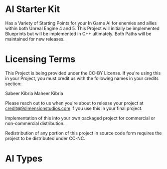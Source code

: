 # AI Starter Kit
Has a Variety of Starting Points for your In Game AI for enemies and allies within both  Unreal Engine 4 and 5. This Project will initially be implemented Blueprints but will be implemented in C++ ultimately. Both Paths will be maintained for new releases. 

# Licensing Terms
This Project is being provided under the CC-BY License. If you're using this in your Project, you must credit us with the following names in your credits section:

Sabeer Kibria
Maheer Kibria

Please reach out to us when you're about to release your project at credit@9dimensionstudios.com if you use this in your final project.

Implementation of this into your own packaged project for commercial or non-commercial distribution.

Redistribution of any portion of this project in source code form requires the project to be distributed under CC-NC.

# AI Types

